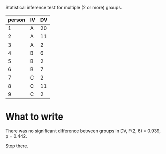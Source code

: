 Statistical inference test for multiple (2 or more) groups.

| person | IV | DV |
| :-- | :-- | :-- |
|1 | A | 20 |
|2 | A | 11 |
|3 | A |  2 |
|4 | B |  6 |
|5 | B |  2 |
|6 | B |  7 |
|7 | C |  2 |
|8 | C | 11 |
|9 | C |  2 |


# What to write
>>
There was no significant difference between groups in DV, F(2, 6) = 0.939, p = 0.442.

Stop there.
